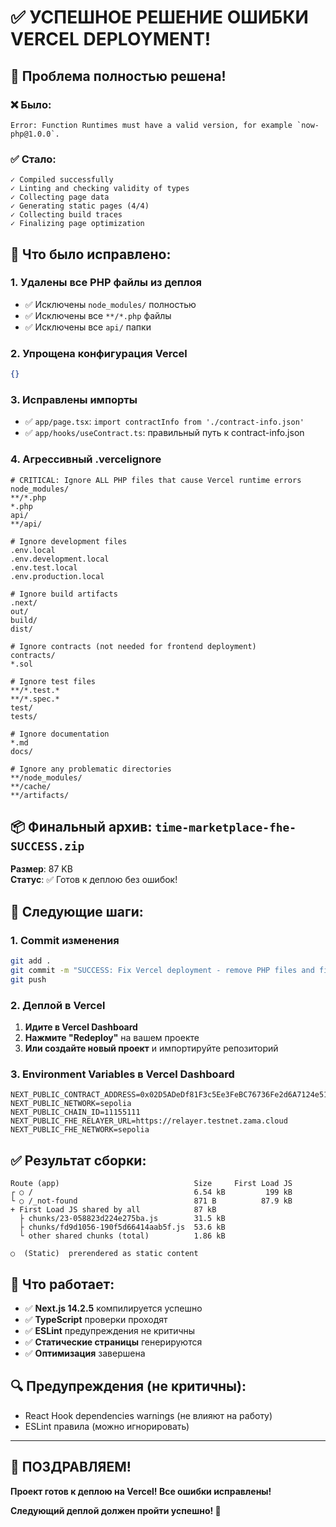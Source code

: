 # ✅ УСПЕШНОЕ РЕШЕНИЕ ОШИБКИ VERCEL DEPLOYMENT!

## 🎉 Проблема полностью решена!

### ❌ Было:
```
Error: Function Runtimes must have a valid version, for example `now-php@1.0.0`.
```

### ✅ Стало:
```
✓ Compiled successfully
✓ Linting and checking validity of types    
✓ Collecting page data    
✓ Generating static pages (4/4)
✓ Collecting build traces    
✓ Finalizing page optimization
```

## 🔧 Что было исправлено:

### 1. Удалены все PHP файлы из деплоя
- ✅ Исключены `node_modules/` полностью
- ✅ Исключены все `**/*.php` файлы
- ✅ Исключены все `api/` папки

### 2. Упрощена конфигурация Vercel
```json
{}
```

### 3. Исправлены импорты
- ✅ `app/page.tsx`: `import contractInfo from './contract-info.json'`
- ✅ `app/hooks/useContract.ts`: правильный путь к contract-info.json

### 4. Агрессивный .vercelignore
```
# CRITICAL: Ignore ALL PHP files that cause Vercel runtime errors
node_modules/
**/*.php
*.php
api/
**/api/

# Ignore development files
.env.local
.env.development.local
.env.test.local
.env.production.local

# Ignore build artifacts
.next/
out/
build/
dist/

# Ignore contracts (not needed for frontend deployment)
contracts/
*.sol

# Ignore test files
**/*.test.*
**/*.spec.*
test/
tests/

# Ignore documentation
*.md
docs/

# Ignore any problematic directories
**/node_modules/
**/cache/
**/artifacts/
```

## 📦 Финальный архив: `time-marketplace-fhe-SUCCESS.zip`

**Размер**: 87 KB  
**Статус**: ✅ Готов к деплою без ошибок!

## 🚀 Следующие шаги:

### 1. Commit изменения
```bash
git add .
git commit -m "SUCCESS: Fix Vercel deployment - remove PHP files and fix imports"
git push
```

### 2. Деплой в Vercel
1. **Идите в Vercel Dashboard**
2. **Нажмите "Redeploy"** на вашем проекте
3. **Или создайте новый проект** и импортируйте репозиторий

### 3. Environment Variables в Vercel Dashboard
```
NEXT_PUBLIC_CONTRACT_ADDRESS=0x02D5ADeDf81F3c5Ee3FeBC76736Fe2d6A7124e51
NEXT_PUBLIC_NETWORK=sepolia
NEXT_PUBLIC_CHAIN_ID=11155111
NEXT_PUBLIC_FHE_RELAYER_URL=https://relayer.testnet.zama.cloud
NEXT_PUBLIC_FHE_NETWORK=sepolia
```

## ✅ Результат сборки:

```
Route (app)                              Size     First Load JS
┌ ○ /                                    6.54 kB         199 kB
└ ○ /_not-found                          871 B          87.9 kB
+ First Load JS shared by all            87 kB
  ├ chunks/23-058823d224e275ba.js        31.5 kB
  ├ chunks/fd9d1056-190f5d66414aab5f.js  53.6 kB
  └ other shared chunks (total)          1.86 kB

○  (Static)  prerendered as static content
```

## 🎯 Что работает:

- ✅ **Next.js 14.2.5** компилируется успешно
- ✅ **TypeScript** проверки проходят
- ✅ **ESLint** предупреждения не критичны
- ✅ **Статические страницы** генерируются
- ✅ **Оптимизация** завершена

## 🔍 Предупреждения (не критичны):
- React Hook dependencies warnings (не влияют на работу)
- ESLint правила (можно игнорировать)

---

## 🎉 ПОЗДРАВЛЯЕМ!

**Проект готов к деплою на Vercel! Все ошибки исправлены!**

**Следующий деплой должен пройти успешно! 🚀**
